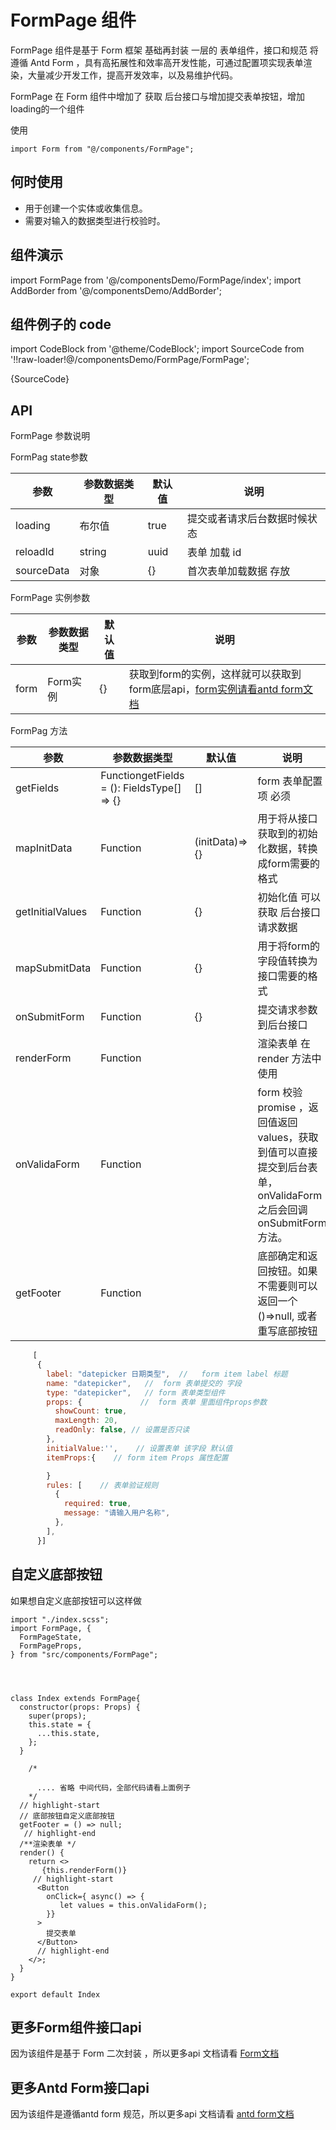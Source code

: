 # FormPage 组件

FormPage 组件是基于 Form  框架 基础再封装 一层的 表单组件，接口和规范 将遵循 Antd  Form ，具有高拓展性和效率高开发性能，可通过配置项实现表单渲染，大量减少开发工作，提高开发效率，以及易维护代码。

FormPage 在 Form 组件中增加了 获取 后台接口与增加提交表单按钮，增加loading的一个组件


使用

```
import Form from "@/components/FormPage";
```

 

## 何时使用

- 用于创建一个实体或收集信息。
- 需要对输入的数据类型进行校验时。

## 组件演示

import FormPage from '@/componentsDemo/FormPage/index';
import AddBorder from '@/componentsDemo/AddBorder';

<AddBorder> 
  <FormPage> </FormPage>
</AddBorder>













## 组件例子的 code

import CodeBlock from '@theme/CodeBlock';
import  SourceCode  from '!!raw-loader!@/componentsDemo/FormPage/FormPage';

<CodeBlock language="jsx">{SourceCode}</CodeBlock>




## API 

FormPage
参数说明

FormPag state参数  

| 参数       | 参数数据类型 | 默认值 | 说明                         |
| ---------- | ------------ | ------ | ---------------------------- |
| loading    | 布尔值       | true   | 提交或者请求后台数据时候状态 |
| reloadId   | string       | uuid   | 表单 加载 id                 |
| sourceData | 对象         | {}     | 首次表单加载数据 存放        |

FormPage 实例参数  

| 参数 | 参数数据类型 | 默认值 | 说明                                                         |
| ---- | ------------ | ------ | ------------------------------------------------------------ |
| form | Form实例     | {}     | 获取到form的实例，这样就可以获取到form底层api，[form实例请看antd form文档](https://ant-design.antgroup.com/components/form-cn) |


FormPag 方法

| 参数             | 参数数据类型                               | 默认值         | 说明                                                         |
| ---------------- | ------------------------------------------ | -------------- | ------------------------------------------------------------ |
| getFields        | FunctiongetFields = (): FieldsType[] => {} | []             | form 表单配置项 必须                                         |
| mapInitData      | Function                                   | (initData)=>{} | 用于将从接口获取到的初始化数据，转换成form需要的格式         |
| getInitialValues | Function                                   | {}             | 初始化值 可以获取 后台接口请求数据                           |
| mapSubmitData    | Function                                   | {}             | 用于将form的字段值转换为接口需要的格式                       |
| onSubmitForm     | Function                                   | {}             | 提交请求参数到后台接口                                       |
| renderForm       | Function                                   |                | 渲染表单 在render 方法中使用                                 |
| onValidaForm     | Function                                   |                | form 校验  promise ，返回值返回values，获取到值可以直接提交到后台表单，onValidaForm 之后会回调  onSubmitForm 方法。 |
| getFooter        | Function                                   |                | 底部确定和返回按钮。如果不需要则可以返回一个 ()=>null, 或者重写底部按钮 |


```jsx title="fields 配置参数 "
     [
      {
        label: "datepicker 日期类型",  //   form item label 标题
        name: "datepicker",   //  form 表单提交的 字段
        type: "datepicker",   // form 表单类型组件
        props: {             //  form 表单 里面组件props参数
          showCount: true,
          maxLength: 20,
          readOnly: false, // 设置是否只读 
        },
        initialValue:'',    // 设置表单 该字段 默认值
        itemProps:{    // form item Props 属性配置

        }
        rules: [    // 表单验证规则
          {
            required: true,
            message: "请输入用户名称",
          },
        ],
      }]
```



## 自定义底部按钮

如果想自定义底部按钮可以这样做

```tsx
import "./index.scss";
import FormPage, {
  FormPageState,
  FormPageProps,
} from "src/components/FormPage";
 
 


class Index extends FormPage{
  constructor(props: Props) {
    super(props);
    this.state = {
      ...this.state,
    };
  }
    
    /*
    
      .... 省略 中间代码，全部代码请看上面例子
    */
  // highlight-start
  // 底部按钮自定义底部按钮
  getFooter = () => null;
   // highlight-end
  /**渲染表单 */
  render() {
    return <>
       {this.renderForm()}
     // highlight-start
      <Button
        onClick={ async() => {
           let values = this.onValidaForm();
        }}
      >
        提交表单
      </Button>
      // highlight-end
    </>;
  }
}

export default Index

```









## 更多Form组件接口api 

因为该组件是基于 Form 二次封装 ，所以更多api 文档请看  [Form文档](/docs/components/form)




## 更多Antd Form接口api 

因为该组件是遵循antd form 规范，所以更多api 文档请看 [antd form文档](https://ant-design.antgroup.com/components/form-cn)







